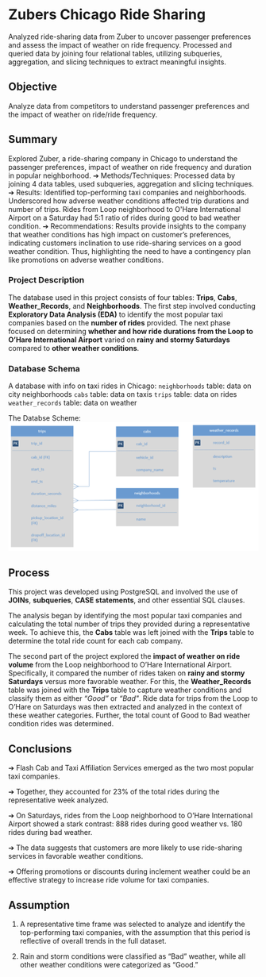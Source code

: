 # Zubers Chicago Ride Sharing
Analyzed ride-sharing data from Zuber to uncover passenger preferences and assess the impact of weather on ride frequency. Processed and queried data by joining four relational tables, utilizing subqueries, aggregation, and slicing techniques to extract meaningful insights.

## Objective
Analyze data from competitors to understand passenger preferences and the impact of weather on ride/ride frequency.

## Summary
Explored Zuber, a ride-sharing company in Chicago to understand the passenger preferences, impact of weather on ride frequency and duration in popular neighborhood.
➔	Methods/Techniques: Processed data by joining 4 data tables, used subqueries, aggregation and slicing techniques.
➔	Results: Identified top-performing taxi companies and neighborhoods. Underscored how adverse weather conditions affected trip durations and number of trips. Rides from Loop neighborhood to O'Hare International Airport on a Saturday had 5:1 ratio of rides during good to bad weather condition.
➔	Recommendations: Results provide insights to the company that weather conditions has high impact on customer’s preferences, indicating customers inclination to use ride-sharing services on a good weather condition. Thus, highlighting the need to have a contingency plan like promotions on adverse weather conditions.

### Project Description
The database used in this project consists of four tables: **Trips**, **Cabs**, **Weather_Records**, and **Neighborhoods**.
The first step involved conducting **Exploratory Data Analysis (EDA)** to identify the most popular taxi companies based on the **number of rides** provided.
The next phase focused on determining **whether and how ride durations from the Loop to O’Hare International Airport** varied on **rainy and stormy Saturdays** compared to **other weather conditions**.

### Database Schema
A database with info on taxi rides in Chicago:
`neighborhoods` table: data on city neighborhoods
`cabs` table: data on taxis
`trips` table: data on rides
`weather_records` table: data on weather

The Databse Scheme:
<img src="https://github.com/vandanadhakal/Zubers-Chicago-Ride-Sharing/blob/main/Table%20Scheme.png">

## Process
This project was developed using PostgreSQL and involved the use of **JOINs**, **subqueries**, **CASE statements**, and other essential SQL clauses.

The analysis began by identifying the most popular taxi companies and calculating the total number of trips they provided during a representative week. To achieve this, the **Cabs** table was left joined with the **Trips** table to determine the total ride count for each cab company.

The second part of the project explored the **impact of weather on ride volume** from the Loop neighborhood to O’Hare International Airport. Specifically, it compared the number of rides taken on **rainy and stormy Saturdays** versus more favorable weather. For this, the **Weather_Records** table was joined with the **Trips** table to capture weather conditions and classify them as either *“Good”* or *“Bad"*. Ride data for trips from the Loop to O’Hare on Saturdays was then extracted and analyzed in the context of these weather categories. Further, the total count of Good to Bad weather condition rides was determined.

## Conclusions
➔ Flash Cab and Taxi Affiliation Services emerged as the two most popular taxi companies.

➔ Together, they accounted for 23% of the total rides during the representative week analyzed.

➔ On Saturdays, rides from the Loop neighborhood to O’Hare International Airport showed a stark contrast: 888 rides during good weather vs. 180 rides during bad weather.

➔ The data suggests that customers are more likely to use ride-sharing services in favorable weather conditions.

➔ Offering promotions or discounts during inclement weather could be an effective strategy to increase ride volume for taxi companies.

## Assumption
1. A representative time frame was selected to analyze and identify the top-performing taxi companies, with the assumption that this period is reflective of overall trends in the full dataset.

2. Rain and storm conditions were classified as “Bad” weather, while all other weather conditions were categorized as “Good.”



